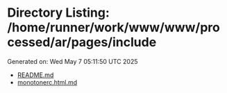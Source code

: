 # Directory Listing: /home/runner/work/www/www/processed/ar/pages/include
Generated on: Wed May  7 05:11:50 UTC 2025

- [README.md](README.md)
- [monotonerc.html.md](monotonerc.html.md)

